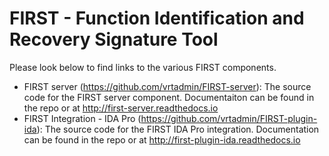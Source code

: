 # FIRST - Function Identification and Recovery Signature Tool

Please look below to find links to the various FIRST components.

- FIRST server (https://github.com/vrtadmin/FIRST-server): The source code for the FIRST server component. Documentaiton can be found in the repo or at http://first-server.readthedocs.io
- FIRST Integration - IDA Pro (https://github.com/vrtadmin/FIRST-plugin-ida): The source code for the FIRST IDA Pro integration. Documentation can be found in the repo or at http://first-plugin-ida.readthedocs.io
